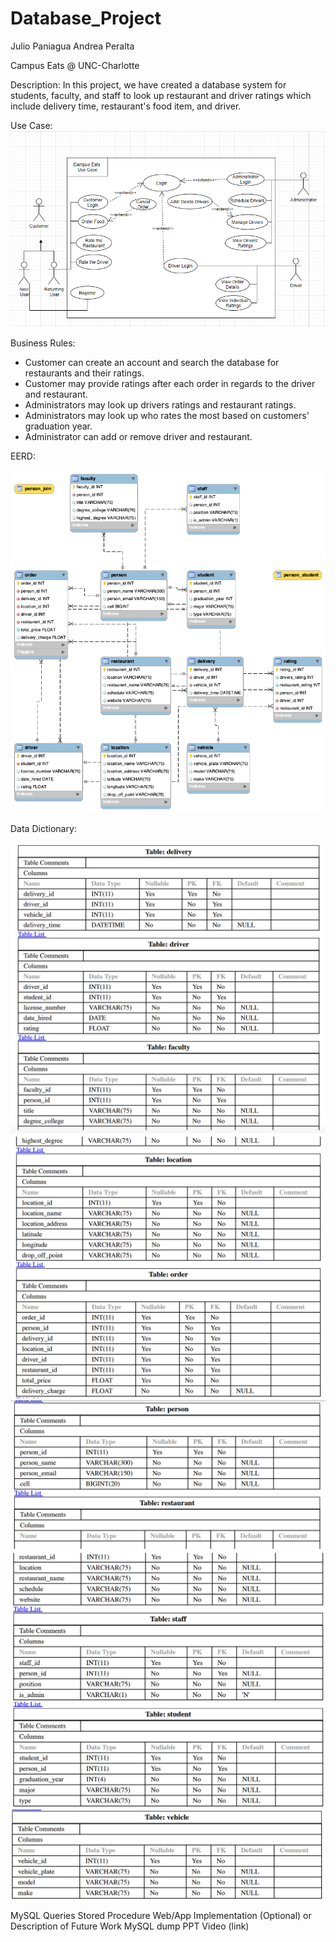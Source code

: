# Database_Project
Julio Paniagua Andrea Peralta

Campus Eats @ UNC-Charlotte

Description:
In this project, we have created a database system for students, faculty, and staff to look up restaurant and driver ratings which include delivery time, restaurant's food item, and driver. 

Use Case:
![Use Case](https://github.com/jpaniag2/Database_Project/blob/main/Use%20Case%20-%20%20Database%20Project.PNG)

Business Rules:
- Customer can create an account and search the database for restaurants and their ratings.
- Customer may provide ratings after each order in regards to the driver and restaurant. 
- Administrators may look up drivers ratings and restaurant ratings. 
- Administrators may look up who rates the most based on customers' graduation year.
- Administrator can add or remove driver and restaurant.

EERD:

![EERD](https://github.com/jpaniag2/Database_Project/blob/main/Campus_Eats_EERD.png)

Data Dictionary:

![Data](https://github.com/jpaniag2/Database_Project/blob/main/Screen%20Shot%202020-11-22%20at%2011.28.30%20PM.png)
![Data](https://github.com/jpaniag2/Database_Project/blob/main/Screen%20Shot%202020-11-22%20at%2011.28.41%20PM.png)
![Data](https://github.com/jpaniag2/Database_Project/blob/main/Screen%20Shot%202020-11-22%20at%2011.28.53%20PM.png)
![Data](https://github.com/jpaniag2/Database_Project/blob/main/Screen%20Shot%202020-11-22%20at%2011.29.06%20PM.png)
![Data](https://github.com/jpaniag2/Database_Project/blob/main/Screen%20Shot%202020-11-22%20at%2011.29.15%20PM.png)

MySQL Queries
Stored Procedure
Web/App Implementation (Optional) or Description of Future Work
MySQL dump
PPT Video (link)

